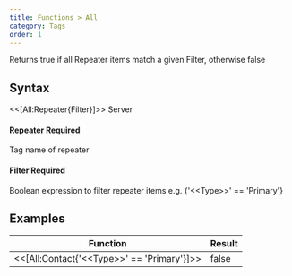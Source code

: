 ```yaml
---
title: Functions > All
category: Tags
order: 1
---
```


Returns true if all Repeater items match a given Filter, otherwise false

## Syntax

&lt;&lt;[All:Repeater{Filter}]&gt;&gt; <span class="badge platform">Server</span>

#### Repeater <span class="badge platform">Required</span>
Tag name of repeater

#### Filter <span class="badge platform">Required</span>
Boolean expression to filter repeater items e.g. {&apos;&lt;&lt;Type&gt;&gt;&apos; == &apos;Primary&apos;}

## Examples

|Function|Result|
|---|---|
|&lt;&lt;[All:Contact{&apos;&lt;&lt;Type&gt;&gt;&apos; == &apos;Primary&apos;}]&gt;&gt;|false|